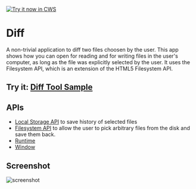 <a target="_blank" href="https://chrome.google.com/webstore/detail/neifiophhpiohjlhiohlhlekkfokcepk">![Try it now in CWS](https://raw.github.com/GoogleChrome/chrome-app-samples/master/tryitnowbutton.png "Click here to install this sample from the Chrome Web Store")</a>


# Diff

A non-trivial application to diff two files choosen by the user. This app shows how you can open for reading and for writing files in the user's computer, as long as the file was explicitly selected by the user. It uses the Filesystem API, which is an extension of the HTML5 Filesystem API.

## Try it: [Diff Tool Sample](https://chrome.google.com/webstore/detail/diff-tool/knammbkafbpckgibgjilgpcnpacmecme)

## APIs

* [Local Storage API](http://developer.chrome.com/apps/storage.html) to save history of selected files
* [Filesystem API](http://developer.chrome.com/apps/app_storage.html) to allow the user to pick arbitrary files from the disk and save them back.
* [Runtime](http://developer.chrome.com/apps/app.runtime.html)
* [Window](http://developer.chrome.com/apps/app.window.html)

     
## Screenshot
![screenshot](/apps/samples/diff/assets/screenshot_1280_800.png)

